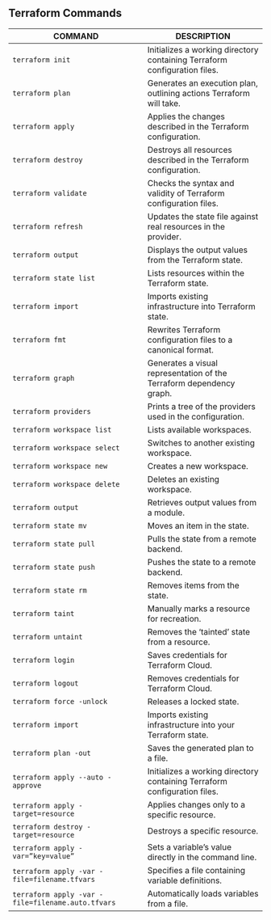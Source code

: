 ## Terraform Commands

|   COMMAND     |  DESCRIPTION  |
|---------------|---------------|
|  `terraform init`  |  Initializes a working directory containing Terraform configuration files. |
|  `terraform plan`  |  Generates an execution plan, outlining actions Terraform will take. |
|  `terraform apply`  |  Applies the changes described in the Terraform configuration. |
|  `terraform destroy`  |  Destroys all resources described in the Terraform configuration. |
|  `terraform validate`  |  Checks the syntax and validity of Terraform configuration files. |
|  `terraform refresh`  |  Updates the state file against real resources in the provider. |
|  `terraform output`  |  Displays the output values from the Terraform state. |
|  `terraform state list`  |  Lists resources within the Terraform state. |
|  `terraform import`  |  Imports existing infrastructure into Terraform state. |
|  `terraform fmt`  |  Rewrites Terraform configuration files to a canonical format. |
|  `terraform graph`  |  Generates a visual representation of the Terraform dependency graph. |
|  `terraform providers`  |  Prints a tree of the providers used in the configuration. |
|  `terraform workspace list`  |  Lists available workspaces. |
|  `terraform workspace select`  |  Switches to another existing workspace. |
|  `terraform workspace new`  |  Creates a new workspace. |
|  `terraform workspace delete`  |  Deletes an existing workspace. |
|  `terraform output`  |  Retrieves output values from a module. |
|  `terraform state mv`  |  Moves an item in the state. |
|  `terraform state pull`  |  Pulls the state from a remote backend. |
|  `terraform state push`  |  Pushes the state to a remote backend. |
|  `terraform state rm`  |  Removes items from the state. |
|  `terraform taint`  |  Manually marks a resource for recreation. |
|  `terraform untaint`  |  Removes the ‘tainted’ state from a resource. |
|  `terraform login`  |  Saves credentials for Terraform Cloud. |
|  `terraform logout`  |  Removes credentials for Terraform Cloud. |
|  `terraform force -unlock`  |  Releases a locked state. |
|  `terraform import`  |  Imports existing infrastructure into your Terraform state. |
|  `terraform plan -out`  |  Saves the generated plan to a file. |
|  `terraform apply --auto -approve`  |  Initializes a working directory containing Terraform configuration files. |
|  `terraform apply -target=resource`  |  Applies changes only to a specific resource. |
|  `terraform destroy -target=resource`  |  Destroys a specific resource. |
|  `terraform apply -var=”key=value”`  |  Sets a variable’s value directly in the command line. |
|  `terraform apply -var -file=filename.tfvars`  |  Specifies a file containing variable definitions. |
|  `terraform apply -var -file=filename.auto.tfvars`  |  Automatically loads variables from a file. |
